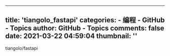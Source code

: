 
---
title: 'tiangolo_fastapi'
categories: 
    - 编程
    - GitHub - Topics
author: GitHub - Topics
comments: false
date: 2021-03-22 04:59:04
thumbnail: ''
---

<div>   
tiangolo/fastapi  
</div>
            